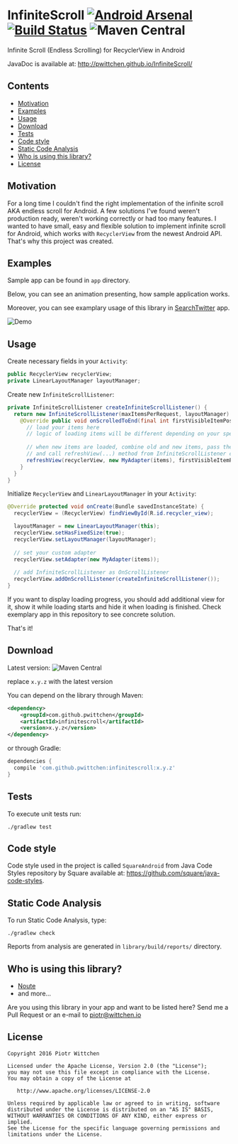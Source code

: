 # InfiniteScroll  [![Android Arsenal](https://img.shields.io/badge/Android%20Arsenal-InfiniteScroll-brightgreen.svg?style=flat)](https://android-arsenal.com/details/1/3237) [![Build Status](https://travis-ci.org/pwittchen/InfiniteScroll.svg?branch=master)](https://travis-ci.org/pwittchen/InfiniteScroll) ![Maven Central](https://img.shields.io/maven-central/v/com.github.pwittchen/infinitescroll.svg?style=flat)
Infinite Scroll (Endless Scrolling) for RecyclerView in Android

JavaDoc is available at: http://pwittchen.github.io/InfiniteScroll/

Contents
--------
- [Motivation](#motivation)
- [Examples](#examples)
- [Usage](#usage)
- [Download](#download)
- [Tests](#tests)
- [Code style](#code-style)
- [Static Code Analysis](#static-code-analysis)
- [Who is using this library?](#who-is-using-this-library)
- [License](#license)

Motivation
----------

For a long time I couldn't find the right implementation of the infinite scroll AKA endless scroll for Android. A few solutions I've found weren't production ready, weren't working correctly or had too many features. I wanted to have small, easy and flexible solution to implement infinite scroll for Android, which works with `RecyclerView` from the newest Android API. That's why this project was created.

Examples
--------

Sample app can be found in `app` directory.

Below, you can see an animation presenting, how sample application works.

Moreover, you can see examplary usage of this library in [SearchTwitter](https://github.com/pwittchen/SearchTwitter) app.

![Demo](https://raw.githubusercontent.com/pwittchen/InfiniteScroll/master/demo.gif)

Usage
-----

Create necessary fields in your `Activity`:

```java
public RecyclerView recyclerView;
private LinearLayoutManager layoutManager;
```

Create new `InfiniteScrollListener`:

```java
private InfiniteScrollListener createInfiniteScrollListener() {
  return new InfiniteScrollListener(maxItemsPerRequest, layoutManager) {
    @Override public void onScrolledToEnd(final int firstVisibleItemPosition) {
      // load your items here
      // logic of loading items will be different depending on your specific use case
      
      // when new items are loaded, combine old and new items, pass them to your adapter
      // and call refreshView(...) method from InfiniteScrollListener class to refresh RecyclerView
      refreshView(recyclerView, new MyAdapter(items), firstVisibleItemPosition);
    }
  }
}
```

Initialize `RecyclerView` and `LinearLayoutManager` in your `Activity`:

```java
@Override protected void onCreate(Bundle savedInstanceState) {
  recyclerView = (RecyclerView) findViewById(R.id.recycler_view);

  layoutManager = new LinearLayoutManager(this);
  recyclerView.setHasFixedSize(true);
  recyclerView.setLayoutManager(layoutManager);
  
  // set your custom adapter
  recyclerView.setAdapter(new MyAdapter(items));
  
  // add InfiniteScrollListener as OnScrollListener
  recyclerView.addOnScrollListener(createInfiniteScrollListener());
}
```

If you want to display loading progress, you should add additional view for it, show it while loading starts and hide it when loading is finished. Check exemplary app in this repository to see concrete solution.

That's it!

Download
--------

Latest version: ![Maven Central](https://img.shields.io/maven-central/v/com.github.pwittchen/infinitescroll.svg?style=flat)

replace `x.y.z` with the latest version

You can depend on the library through Maven:

```xml
<dependency>
    <groupId>com.github.pwittchen</groupId>
    <artifactId>infinitescroll</artifactId>
    <version>x.y.z</version>
</dependency>
```

or through Gradle:

```groovy
dependencies {
  compile 'com.github.pwittchen:infinitescroll:x.y.z'
}
```

Tests
-----

To execute unit tests run:

```
./gradlew test
```

Code style
----------

Code style used in the project is called `SquareAndroid` from Java Code Styles repository by Square available at: https://github.com/square/java-code-styles.

Static Code Analysis
--------------------

To run Static Code Analysis, type:

```
./gradlew check
```

Reports from analysis are generated in `library/build/reports/` directory.

Who is using this library?
-------------------------

- [Noute](https://play.google.com/store/apps/details?id=com.github.pierry.noute)
- and more...

Are you using this library in your app and want to be listed here? Send me a Pull Request or an e-mail to piotr@wittchen.io

License
-------

    Copyright 2016 Piotr Wittchen

    Licensed under the Apache License, Version 2.0 (the "License");
    you may not use this file except in compliance with the License.
    You may obtain a copy of the License at
    
       http://www.apache.org/licenses/LICENSE-2.0
    
    Unless required by applicable law or agreed to in writing, software
    distributed under the License is distributed on an "AS IS" BASIS,
    WITHOUT WARRANTIES OR CONDITIONS OF ANY KIND, either express or implied.
    See the License for the specific language governing permissions and
    limitations under the License.



